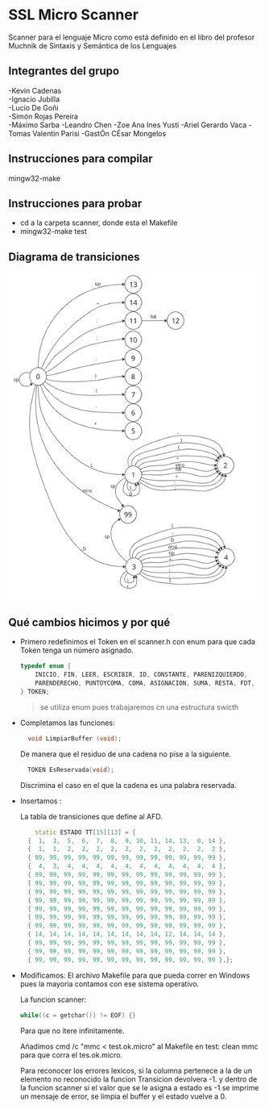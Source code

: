 # SSL Micro Scanner

Scanner para el lenguaje Micro como está definido en el libro del profesor Muchnik de Sintaxis y Semántica de los Lenguajes

## Integrantes del grupo
-Kevin Cadenas <br>
-Ignacio Jubilla<br>
-Lucio De Goñi<br>
-Simón Rojas Pereira<br>
-Máximo Sarba
-Leandro Chen
-Zoe Ana Ines Yusti
-Ariel Gerardo Vaca
-Tomas Valentin Parisi
-GastÓn CÉsar Mongelos

## Instrucciones para compilar
 mingw32-make 

## Instrucciones para probar
 - cd a la carpeta scanner, donde esta el Makefile  
 - mingw32-make test

## Diagrama de transiciones
![AutomataFinito](TT.png)

## Qué cambios hicimos y por qué

- Primero redefinimos el Token en el scanner.h con enum para que cada Token tenga un número asignado.
  ```C++
  typedef enum {
      INICIO, FIN, LEER, ESCRIBIR, ID, CONSTANTE, PARENIZQUIERDO,  
      PARENDERECHO, PUNTOYCOMA, COMA, ASIGNACION, SUMA, RESTA, FDT,
  } TOKEN;
  ```
  > se utiliza enum pues trabajaremos cn una estructura swicth

- Completamos las funciones:

  ```C++
    void LimpiarBuffer (void);
  ```
  De manera que el residuo de una cadena no pise a la siguiente.
  
  ```C++
    TOKEN EsReservada(void);
  ```
  Discrimina el caso en el que la cadena es una palabra reservada.
  
- Insertamos :

  La tabla de transiciones que define al AFD.
  ```C++
      static ESTADO TT[15][13] = {
    {  1,  3,  5,  6,  7,  8,  9, 10, 11, 14, 13,  0, 14 },
    {  1,  1,  2,  2,  2,  2,  2,  2,  2,  2,  2,  2,  2 },
    { 99, 99, 99, 99, 99, 99, 99, 99, 99, 99, 99, 99, 99 },
    {  4,  3,  4,  4,  4,  4,  4,  4,  4,  4,  4,  4,  4 },
    { 99, 99, 99, 99, 99, 99, 99, 99, 99, 99, 99, 99, 99 },
    { 99, 99, 99, 99, 99, 99, 99, 99, 99, 99, 99, 99, 99 },
    { 99, 99, 99, 99, 99, 99, 99, 99, 99, 99, 99, 99, 99 },
    { 99, 99, 99, 99, 99, 99, 99, 99, 99, 99, 99, 99, 99 },
    { 99, 99, 99, 99, 99, 99, 99, 99, 99, 99, 99, 99, 99 },
    { 99, 99, 99, 99, 99, 99, 99, 99, 99, 99, 99, 99, 99 },
    { 99, 99, 99, 99, 99, 99, 99, 99, 99, 99, 99, 99, 99 },
    { 14, 14, 14, 14, 14, 14, 14, 14, 14, 12, 14, 14, 14 },
    { 99, 99, 99, 99, 99, 99, 99, 99, 99, 99, 99, 99, 99 },
    { 99, 99, 99, 99, 99, 99, 99, 99, 99, 99, 99, 99, 99 },
    { 99, 99, 99, 99, 99, 99, 99, 99, 99, 99, 99, 99, 99 },};
  ```

- Modificamos:
  El archivo Makefile para que pueda correr en Windows pues la mayoria contamos con ese sistema operativo.
  
  La funcion scanner:
  ```C++
  while((c = getchar()) != EOF) {}
  ```
  Para que no itere infinitamente.
  
  Añadimos cmd /c "mmc < test.ok.micro" al Makefile en test: clean mmc para 
  que corra el tes.ok.micro.

  Para reconocer los errores lexicos, si la columna pertenece a la de un elemento no reconocido la funcion Transicion devolvera -1.
  y dentro de la funcion scanner si el valor que se le asigna a estado es -1 se imprime un mensaje de error, se limpia el buffer y 
  el estado vuelve a 0.
